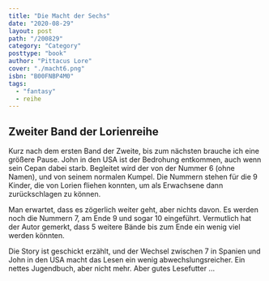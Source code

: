 ```yaml
---
title: "Die Macht der Sechs"
date: "2020-08-29"
layout: post
path: "/200829"
category: "Category"
posttype: "book"
author: "Pittacus Lore"
cover: "./macht6.png"
isbn: "B00FNBP4M0"
tags:
  - "fantasy"
  - reihe
---
```

## Zweiter Band der Lorienreihe

Kurz nach dem ersten Band der Zweite, bis zum nächsten brauche ich eine größere Pause. John in den USA ist der Bedrohung entkommen, auch wenn sein Cepan dabei starb. Begleitet wird der von der Nummer 6 (ohne Namen), und von seinem normalen Kumpel. Die Nummern stehen für die 9 Kinder, die von Lorien fliehen konnten, um als Erwachsene dann zurückschlagen zu können.

Man erwartet, dass es zögerlich weiter geht, aber nichts davon. Es werden noch die Nummern 7, am Ende 9 und sogar 10 eingeführt. Vermutlich hat der Autor gemerkt, dass 5 weitere Bände bis zum Ende ein wenig viel werden könnten.

Die Story ist geschickt erzählt, und der Wechsel zwischen 7 in Spanien und John in den USA macht das Lesen ein wenig abwechslungsreicher. Ein nettes Jugendbuch, aber nicht mehr. Aber gutes Lesefutter ...